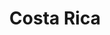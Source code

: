 ---
title: "Costa Rica"
introtext: "Costa Rica - 'rijke kust' - dankt zijn naam aan de vele met palmbomen omringde witte stranden. Het is een land in Centraal Amerika dat wordt begrensd door Nicaragua en Panama. Zipline door de jungle en ontdek een rijke dierenwereld in de regenwouden van Monteverde en Manual Antonio. Huur een auto en maak een roadtrip van de hoofdstad San José tot La Fortuna aan de voet van de actieve vulkaan Arenal. Onderweg zul je verrast zijn door hoe vrolijk het volk is, wat leeft onder het motto ¡Pura Vida!. Costa Rica zul je nooit meer vergeten!"
introimage: "https://lh3.googleusercontent.com/okP0U7Rtto1Dqx1KuBt5FVsoDhmrnJk-ZPMjq-kWsm-JP_9uO29tUKaaa2Taih_VBZXw6FK3aJD384CRZp4MCv8ThrxZZT0DQzHke3LwU99Jrsw0P8u_NEQjQyOshiPJ6ZsT08gwpQ=w800"
surface: "51.000"
inhabitants: "4.300.000"
rate: "629,22"
valuta: "colon"
need_to_know_text: ""
need_to_know_more_text: ""
fact_one_text: ""
fact_two_text: ""
bigmac_index: ""
images: "https://lh3.googleusercontent.com/wh0HhD7WMCAkp5KYjdFSukGXOKa982XDp3o27o4y_JSyrNtTOXTtgnhdB6F9JVl7gRmQHWTiqs7PiAYN7UnWG9iZ0Ve1vOKHIo9InrpIbQb8_i90kPqCf2p4ZZoG0Tte8XTKJ6RH3Q=w800|https://lh3.googleusercontent.com/RUboWQjtG7Jg5wSBBfGsniVceutCDIgmu3lVMtzOc8Oa40pp45mRCVr6FItpSPIY5oaNV1wl9UALxhNONh4cCI6TPlfh3LcRBRhJ6OA53DwXAspNZ4Y2X36PFwBSxvSEBSGUnCPsog=w800|https://lh3.googleusercontent.com/xYfUZds6-sz8E_e_4hnu2VkuPezEihODzYlZ2TiE4B5hyu3d3unX6DFREL9dAJqhYHtXIrLSH8LtPdJz2pwd2vmQ90jI0omxG7mnDIWY39oCNXOyKJkEtmt7hCS4O1Ak7L8Kddwe2w=w800|https://lh3.googleusercontent.com/c9x6bibGi-y_e6gymKLVvD8NsDH9wRx9Ki8ppicR8qAC-gQFgnU1i7XEs7bUUedGqpjlt27CQeRxc4Hi4RRtRDTS8vXDqgK5JNBNw5o9kcyYmOAE7qX7dZTbqAgpNheiWPQ6mTNNpQ=w800"
flight_button_title: "Check vluchtprijzen Costa Rica"
flight_button_url: "https://lt45.net/c/?si=11986&li=1528136&wi=335922&ws=&dl=transport%2Fflights%2Fnl%2Fcr%2F%3Flocale%3Dnl-NL%26currency%3DEUR%26market%3DNL"
inspiration_url: "https://partner.bol.com/click/click?p=2&t=url&s=1025999&f=TXL&url=https%3A%2F%2Fwww.bol.com%2Fnl%2Ff%2Flonely-planet-costa-rica%2F30153199%2F&name=Lonely%20Planet%20Costa%20Rica%2C%20Lonely%20Planet"
country_code: "cr"
hotels_url: "https://www.booking.com/country/cr.nl.html?aid=1837623"
continent: "Noord-Amerika"
---